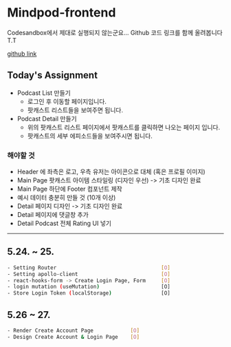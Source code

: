 # Mindpod-frontend

Codesandbox에서 제대로 실행되지 않는군요... Github 코드 링크를 함께 올려봅니다 T.T

[github link](https://github.com/bwmelon97/Mindpod-frontend)

## Today's Assignment
* Podcast List 만들기
    - 로그인 후 이동할 페이지입니다.
    - 팟캐스트 리스트들을 보여주면 됩니다.
* Podcast Detail 만들기
    - 위의 팟캐스트 리스트 페이지에서 팟캐스트를 클릭하면 나오는 페이지 입니다.
    - 팟캐스트의 세부 에피소드들을 보여주시면 됩니다.

### 해야할 것
 * Header 에 좌측은 로고, 우측 유저는 아이콘으로 대체 (혹은 프로필 이미지)
 * Main Page 팟캐스트 아이템 스타일링 (디자인 우선)     -> 기초 디자인 완료
 * Main Page 하단에 Footer 컴포넌트 제작
 * 예시 데이터 충분히 만들 것 (10개 이상)
 * Detail 페이지 디자인                               -> 기초 디자인 완료
 * Detail 페이지에 댓글창 추가
 * Detail Podcast 전체 Rating UI 넣기

---

## 5.24. ~ 25.

```bash
- Setting Router                                  [O]
- Setting apollo-client                           [O]
- react-hooks-form -> Create Login Page, Form     [O]
- login mutation (useMutation)                    [O]
- Store Login Token (localStorage)                [O]
```

## 5.26 ~ 27.

```bash
- Render Create Account Page            [O]
- Design Create Account & Login Page    [O]
```